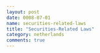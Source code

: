 ```yaml
---
layout: post
date: 0008-07-01
name: securities-related-laws
title: "Securities-Related Laws"
category: netherlands
comments: true
---
```


